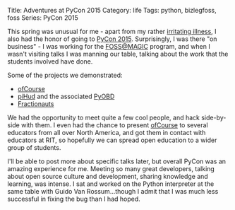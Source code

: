Title: Adventures at PyCon 2015
Category: life
Tags: python, bizlegfoss, foss
Series: PyCon 2015

This spring was unusual for me - apart from my rather [irritating illness][pneumonia], I also had the honor of going to [PyCon 2015][].
Surprisingly, I was there "on business" - I was working for the [FOSS@MAGIC][] program, and when I wasn't visiting talks I was manning our table, talking about the work that the students involved have done.

Some of the projects we demonstrated:

- [ofCourse][]
- [piHud](https://github.com/brendanwhitfield/piHud) and the associated [PyOBD](https://github.com/brendanwhitfield/python-OBD)
- [Fractionauts](http://activities.sugarlabs.org/en-US/sugar/addon/4746/)

We had the opportunity to meet quite a few cool people, and hack side-by-side with them.
I even had the chance to present [ofCourse][] to several educators from all over North America, and got them in contact with educators at RIT, so hopefully we can spread open education to a wider group of students.

I'll be able to post more about specific talks later, but overall PyCon was an amazing experience for me.
Meeting so many great developers, talking about open source culture and development, sharing knowledge and learning, was intense.
I sat and worked on the Python interpreter at the same table with Guido Van Rossum...though I admit that I was much less successful in fixing the bug than I had hoped.

[pneumonia]: {filename}/2015/05/05-sickness.md
[PyCon 2015]: http://us.pycon.org/2015
[FOSS@MAGIC]: http://foss.rit.edu
[ofCourse]: https://github.com/ryansb/ofCourse/
